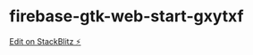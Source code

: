 # firebase-gtk-web-start-gxytxf

[Edit on StackBlitz ⚡️](https://stackblitz.com/edit/firebase-gtk-web-start-gxytxf)